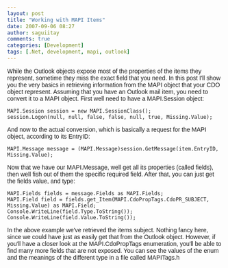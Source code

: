 ```yaml
---
layout: post
title: "Working with MAPI Items"
date: 2007-09-06 08:27
author: saguiitay
comments: true
categories: [Development]
tags: [.Net, development, mapi, outlook]
---
```

<span style="font-family:arial;">While the Outlook objects expose most of the properties of the items they represent, sometime they miss the exact field that you need. In this post I'll show you the very basics in retrieving information from the MAPI object that your CDO object represent. Assuming that you have an Outlook mail item, you need to convert it to a MAPI object. First well need to have a MAPI.Session object:</span>

``` c#:html:nocontrols:nogutter
MAPI.Session session = new MAPI.SessionClass();
session.Logon(null, null, false, false, null, true, Missing.Value);
```

<span style="font-family:arial;">And now to the actual conversion, which is basically a request for the MAPI object, according to its EntryID:</span>

``` c#:html:nocontrols:nogutter
MAPI.Message message = (MAPI.Message)session.GetMessage(item.EntryID, Missing.Value);
```

<span style="font-family:arial;">Now that we have our MAPI.Message, well get all its properties (called fields), then well fish out of them the specific required field. After that, you can just get the fields value, and type:</span>

``` c#:html:nocontrols:nogutter
MAPI.Fields fields = message.Fields as MAPI.Fields;
MAPI.Field field = fields.get_Item(MAPI.CdoPropTags.CdoPR_SUBJECT, Missing.Value) as MAPI.Field;
Console.WriteLine(field.Type.ToString());
Console.WriteLine(field.Value.ToString());
```

<span style="font-family:arial;">In the above example we've retrieved the items subject. Nothing fancy here, since we could have just as easily get that from the Outlook object. However, if you'll have a closer look at the MAPI.CdoPropTags enumeration, you'll be able to find many more fields that are not exposed. You can see the values of the enum and the meanings of the different type in a file called MAPITags.h</span>



